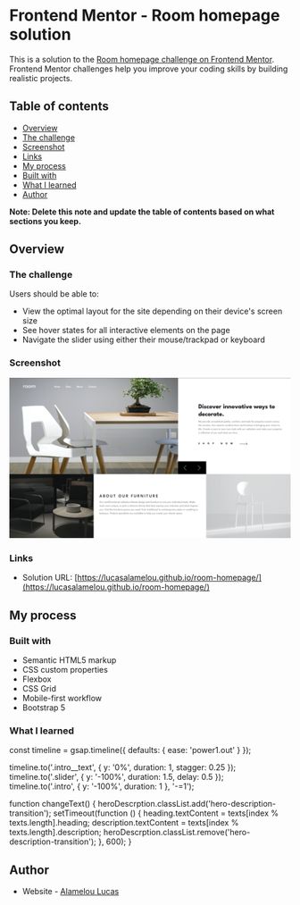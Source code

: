 # Frontend Mentor - Room homepage solution

This is a solution to the [Room homepage challenge on Frontend Mentor](https://www.frontendmentor.io/challenges/room-homepage-BtdBY_ENq). Frontend Mentor challenges help you improve your coding skills by building realistic projects.

## Table of contents

- [Overview](#overview)
- [The challenge](#the-challenge)
- [Screenshot](#screenshot)
- [Links](#links)
- [My process](#my-process)
- [Built with](#built-with)
- [What I learned](#what-i-learned)
- [Author](#author)

**Note: Delete this note and update the table of contents based on what sections you keep.**

## Overview

### The challenge

Users should be able to:

- View the optimal layout for the site depending on their device's screen size
- See hover states for all interactive elements on the page
- Navigate the slider using either their mouse/trackpad or keyboard

### Screenshot

![](images/screen.png)

### Links

- Solution URL: [https://lucasalamelou.github.io/room-homepage/](https://lucasalamelou.github.io/room-homepage/)

## My process

### Built with

- Semantic HTML5 markup
- CSS custom properties
- Flexbox
- CSS Grid
- Mobile-first workflow
- Bootstrap 5

### What I learned

const timeline = gsap.timeline({ defaults: { ease: 'power1.out' } });

timeline.to('.intro\_\_text', { y: '0%', duration: 1, stagger: 0.25 });
timeline.to('.slider', { y: '-100%', duration: 1.5, delay: 0.5 });
timeline.to('.intro', { y: '-100%', duration: 1 }, '-=1');

function changeText() {
heroDescrption.classList.add('hero-description-transition');
setTimeout(function () {
heading.textContent = texts[index % texts.length].heading;
description.textContent = texts[index % texts.length].description;
heroDescrption.classList.remove('hero-description-transition');
}, 600);
}

## Author

- Website - [Alamelou Lucas](https://www.github.com/LucasAlamelou)
